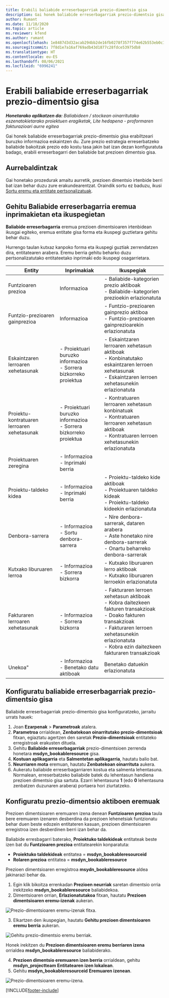 ```yaml
---
title: Erabili baliabide erreserbagarriak prezio-dimentsio gisa
description: Gai honek baliabide erreserbagarriak prezio-dimentsio gisa erabiltzeari buruzko informazioa eskaintzen du.
author: Rumant
ms.date: 11/18/2020
ms.topic: article
ms.reviewer: kfend
ms.author: rumant
ms.openlocfilehash: 1e8487d3d32acab294bb2de16fb0278f357f774e62b553eb0c1ebd5b6246e332
ms.sourcegitcommit: 7f8d1e7a16af769adb43d1877c28fdce53975db8
ms.translationtype: HT
ms.contentlocale: eu-ES
ms.lasthandoff: 08/06/2021
ms.locfileid: "6996241"
---
```

# <a name="use-a-bookable-resource-as-a-pricing-dimension"></a>Erabili baliabide erreserbagarriak prezio-dimentsio gisa

 _**Honetarako aplikatzen da:** Baliabideen / stockean oinarritutako eszenatokietarako proiektuen eragiketak, Lite hedapena - proformaren fakturazioari aurre egitea_ 

Gai honek baliabide erreserbagarriak prezio-dimentsio gisa erabiltzeari buruzko informazioa eskaintzen du. Zure prezio estrategia erreserbatzeko baliabide bakoitzak prezio edo kostu tasa jakin bat izan dezan konfiguratuta badago, erabili erreserbagarri den baliabide bat prezioen dimentsio gisa.

## <a name="prerequisites"></a>Aurrebaldintzak
Gai honetako prozedurak amaitu aurretik, prezioen dimentsio irtenbide berri bat izan behar duzu zure erakundearentzat. Oraindik sortu ez baduzu, ikusi [Sortu eremu eta entitate pertsonalizatuak](../pricing-costing/create-custom-fields-entities-pricing-dimensions.md).

## <a name="add-the-bookable-resource-field-to-forms-and-views"></a>Gehitu Baliabide erreserbagarria eremua inprimakietan eta ikuspegietan
**Baliabide erreserbagarria** eremua prezioen dimentsioaren irtenbidean ikusgai egiteko, eremua entitate gisa forma eta ikuspegi guztietara gehitu behar duzu.

Hurrengo taulan kutxaz kanpoko forma eta ikuspegi guztiak zerrendatzen dira, entitatearen arabera. Eremu berria gehitu beharko duzu pertsonalizatutako entitateetako inprimaki edo ikuspegi osagarrietara.

|   Entity        | Inprimakiak   |Ikuspegiak        |
| ------------------------------|---------------------------------|----------------------------------|
|  Funtzioaren prezioa| Informazioa | - Baliabide-kategorien prezio aktiboak<br> - Baliabide-kategorien prezioekin erlazionatuta |
|  Funtzio-prezioaren gainprezioa| Informazioa| - Funtzio-prezioaren gainprezio aktiboa<br>- Funtzio-prezioaren gainprezioarekin erlazionatuta |
|  Eskaintzaren lerroaren xehetasunak| - Proiektuari buruzko informazioa<br>- Sorrera bizkorreko proiektua| - Eskaintzaren lerroaren xehetasun aktiboak<br>- Konbinatutako eskaintzaren lerroen xehetasunak<br>- Eskaintzaren lerroen xehetasunekin erlazionatuta |
|  Proiektu-kontratuaren lerroaren xehetasunak| - Proiektuari buruzko informazioa<br>- Sorrera bizkorreko proiektua| - Kontratuaren lerroaren xehetasun konbinatuak<br>- Kontratuaren lerroaren xehetasun aktiboak<br>- Kontratuaren lerroen xehetasunekin erlazionatuta |
|  Proiektuaren zeregina| - Informazioa<br>- Inprimaki berria| &nbsp; |
|  Proiektu-taldeko kidea| - Informazioa<br>- Inprimaki berria| - Proiektu-taldeko kide aktiboak<br>- Proiektuaren taldeko kideak<br>- Proiektu-taldeko kideekin erlazionatuta |
|  Denbora-sarrera| - Informazioa<br>- Sortu denbora-sarrera| - Nire denbora-sarrerak, dataren arabera<br>- Aste honetako nire denbora-sarrerak<br>- Onartu beharreko denbora-sarrerak|
|  Kutxako liburuaren lerroa| - Informazioa<br>- Sorrera bizkorra| - Kutxako liburuaren lerro aktiboak<br>- Kutxako liburuaren lerroekin erlazionatuta |
|  Fakturaren lerroaren xehetasunak| - Informazioa<br>- Sorrera bizkorra| - Fakturaren lerroen xehetasun aktiboak<br>- Kobra daitezkeen fakturen transakzioak<br>- Doako fakturen transakzioak<br>- Fakturaren lerroen xehetasunekin erlazionatuta <br>- Kobra ezin daitezkeen fakturaren transakzioak|
|  Unekoa"| - Informazioa<br>- Benetako datu aktiboak| Benetako datuekin erlazionatuta |

## <a name="set-up-a-bookable-resource-as-a-pricing-dimension"></a>Konfiguratu baliabide erreserbagarriak prezio-dimentsio gisa
Baliabide erreserbagarriak prezio-dimentsio gisa konfiguratzeko, jarraitu urrats hauek:

1. Joan **Ezarpenak** > **Parametroak** atalera. 
2. **Parametroa** orrialdean, **Zenbatekoan oinarritutako prezio-dimentsioak** fitxan, egiaztatu agertzen den saretak **Prezio-dimentsioak** entitateko erregistroak erakusten dituela. 
2. Gehitu **Baliabide erreserbagarriak** prezio-dimentsioen zerrenda honetara **msdyn_bookableresource** gisa. 
3. **Kostuan aplikagarria** eta **Salmentetan aplikagarria**, hautatu balio bat.
4. **Neurriaren mota** eremuan, hautatu **Zenbatekoan oinarrituta** aukera. 
5. Aukeratu baliabide erreserbagarriaren kostua eta salmenta lehentasuna. Normalean, erreserbatzeko baliabide batek du lehentasun handiena prezioen dimentsio gisa sartuta. Ezarri lehentasuna **1** (edo **0** lehentasuna zenbatzen duzunaren arabera) portaera hori ziurtatzeko.

## <a name="set-up-pricing-dimension-field-names"></a>Konfiguratu prezio-dimentsio aktiboen eremuak

Prezioen dimentsioaren eremuaren izena denean **Funtzioaren prezioa** taula bere eremuaren izenaren desberdina da prezioen lehenetsiak funtzionatu behar duen beste edozein entitateren kasuan, prezioen dimentsioaren erregistroa izen desberdinen berri izan behar da.  

Baliabide erresbagarri baterako, **Proiektuko taldekideak** entitateak beste izen bat du **Funtzioaren prezioa** entitatearekin konparatuta: 

 - **Proiektuko taldekideak** entitatea = **msdyn_bookableresourceid**
 - **Rolaren prezioa** entitatea = **msdyn_bookableresource**

Prezioen dimentsioaren erregistroa **msydn_bookableresource** aldea jakinarazi behar da.

1. Egin klik bikoitza errenkadan **Prezioen neurriak** saretan dimentsio orria irekitzeko **msdyn_bookableresource** baliabidekoa.
2. Dimentsioaren orrian, **Erlazionatutakoa** fitxan, hautatu **Prezioen dimentsioaren eremu-izenak** aukeran.

  ![Prezio-dimentsioaren eremu-izenak fitxa.](media/PD-fieldname.png)

3. Elkartzen den ikuspegian, hautatu **Gehitu prezioen dimentsioaren eremu berria** aukeran.

  ![Gehitu prezio-dimentsio eremu berriak.](media/Add-NewPD-fieldname.png)

  Honek irekitzen du **Prezioen dimentsioaren eremu berriaren izena** orrialdea **msdyn_bookableresource** baliabiderako. 

4. **Prezioen dimentsio eremuaren izen berria** orrialdean, gehitu **msdyn_projectteam** **Entitatearen izen lokalean**.
5. Gehitu **msdyn_bookableresourceid** **Eremuaren izenean**.

 ![Prezio-dimentsioaren eremu-izena.](media/PD-fieldname-Added.png)


[!INCLUDE[footer-include](../includes/footer-banner.md)]